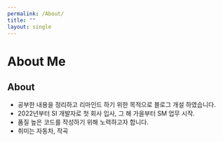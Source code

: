 ```yaml
---
permalink: /About/
title: ""
layout: single
---
```


# About Me  
  
## About
+ 공부한 내용을 정리하고 리마인드 하기 위한 목적으로 블로그 개설 하였습니다.
+ 2022년부터 SI 개발자로 첫 회사 입사, 그 해 가을부터 SM 업무 시작.
+ 품질 높은 코드를 작성하기 위해 노력하고자 합니다.
+ 취미는 자동차, 작곡